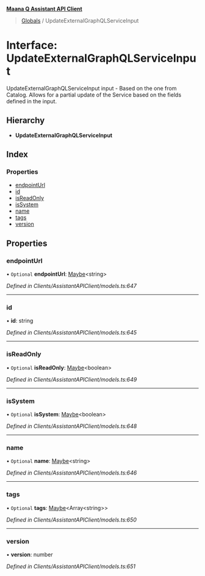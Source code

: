 **[Maana Q Assistant API Client](../README.md)**

> [Globals](../README.md) / UpdateExternalGraphQLServiceInput

# Interface: UpdateExternalGraphQLServiceInput

UpdateExternalGraphQLServiceInput input - Based on the one from Catalog.  Allows
for a partial update of the Service based on the fields defined in the input.

## Hierarchy

* **UpdateExternalGraphQLServiceInput**

## Index

### Properties

* [endpointUrl](updateexternalgraphqlserviceinput.md#endpointurl)
* [id](updateexternalgraphqlserviceinput.md#id)
* [isReadOnly](updateexternalgraphqlserviceinput.md#isreadonly)
* [isSystem](updateexternalgraphqlserviceinput.md#issystem)
* [name](updateexternalgraphqlserviceinput.md#name)
* [tags](updateexternalgraphqlserviceinput.md#tags)
* [version](updateexternalgraphqlserviceinput.md#version)

## Properties

### endpointUrl

• `Optional` **endpointUrl**: [Maybe](../README.md#maybe)\<string>

*Defined in Clients/AssistantAPIClient/models.ts:647*

___

### id

•  **id**: string

*Defined in Clients/AssistantAPIClient/models.ts:645*

___

### isReadOnly

• `Optional` **isReadOnly**: [Maybe](../README.md#maybe)\<boolean>

*Defined in Clients/AssistantAPIClient/models.ts:649*

___

### isSystem

• `Optional` **isSystem**: [Maybe](../README.md#maybe)\<boolean>

*Defined in Clients/AssistantAPIClient/models.ts:648*

___

### name

• `Optional` **name**: [Maybe](../README.md#maybe)\<string>

*Defined in Clients/AssistantAPIClient/models.ts:646*

___

### tags

• `Optional` **tags**: [Maybe](../README.md#maybe)\<Array\<string>>

*Defined in Clients/AssistantAPIClient/models.ts:650*

___

### version

•  **version**: number

*Defined in Clients/AssistantAPIClient/models.ts:651*
